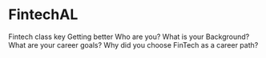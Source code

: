 # FintechAL
Fintech class key
Getting better
Who are you? What is your Background?
What are your career goals?
Why did you choose FinTech as a career path?